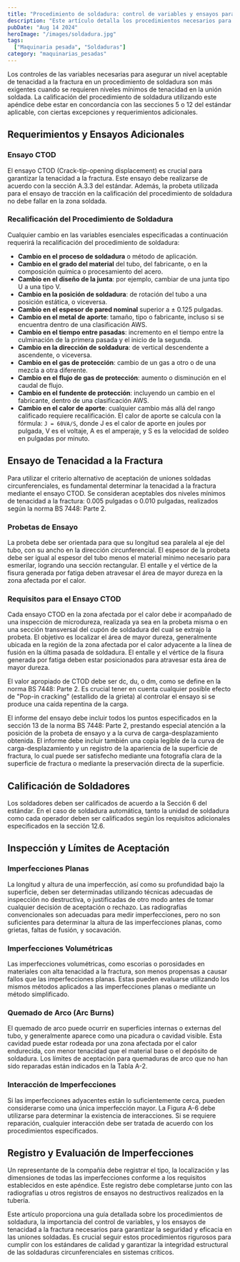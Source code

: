 ```yaml
---
title: "Procedimiento de soldadura: control de variables y ensayos para la tenacidad a la fractura"
description: "Este artículo detalla los procedimientos necesarios para garantizar un nivel aceptable de tenacidad a la fractura en uniones soldadas, incluyendo los ensayos CTOD y los criterios de aceptación basados en análisis rigurosos."
pubDate: "Aug 14 2024"
heroImage: "/images/soldadura.jpg"
tags:
  ["Maquinaria pesada", "Soldaduras"]
category: "maquinarias_pesadas"
---
```

Los controles de las variables necesarias para asegurar un nivel aceptable de tenacidad a la fractura en un procedimiento de soldadura son más exigentes cuando se requieren niveles mínimos de tenacidad en la unión soldada. La calificación del procedimiento de soldadura utilizando este apéndice debe estar en concordancia con las secciones 5 o 12 del estándar aplicable, con ciertas excepciones y requerimientos adicionales.

## Requerimientos y Ensayos Adicionales

### Ensayo CTOD

El ensayo CTOD (Crack-tip-opening displacement) es crucial para garantizar la tenacidad a la fractura. Este ensayo debe realizarse de acuerdo con la sección A.3.3 del estándar. Además, la probeta utilizada para el ensayo de tracción en la calificación del procedimiento de soldadura no debe fallar en la zona soldada.

### Recalificación del Procedimiento de Soldadura

Cualquier cambio en las variables esenciales especificadas a continuación requerirá la recalificación del procedimiento de soldadura:

- **Cambio en el proceso de soldadura** o método de aplicación.
- **Cambio en el grado del material** del tubo, del fabricante, o en la composición química o procesamiento del acero.
- **Cambio en el diseño de la junta**: por ejemplo, cambiar de una junta tipo U a una tipo V.
- **Cambio en la posición de soldadura**: de rotación del tubo a una posición estática, o viceversa.
- **Cambio en el espesor de pared nominal** superior a ± 0.125 pulgadas.
- **Cambio en el metal de aporte**: tamaño, tipo o fabricante, incluso si se encuentra dentro de una clasificación AWS.
- **Cambio en el tiempo entre pasadas**: incremento en el tiempo entre la culminación de la primera pasada y el inicio de la segunda.
- **Cambio en la dirección de soldadura**: de vertical descendente a ascendente, o viceversa.
- **Cambio en el gas de protección**: cambio de un gas a otro o de una mezcla a otra diferente.
- **Cambio en el flujo de gas de protección**: aumento o disminución en el caudal de flujo.
- **Cambio en el fundente de protección**: incluyendo un cambio en el fabricante, dentro de una clasificación AWS.
- **Cambio en el calor de aporte**: cualquier cambio más allá del rango calificado requiere recalificación. El calor de aporte se calcula con la fórmula: `J = 60VA/S`, donde J es el calor de aporte en joules por pulgada, V es el voltaje, A es el amperaje, y S es la velocidad de soldeo en pulgadas por minuto.

## Ensayo de Tenacidad a la Fractura

Para utilizar el criterio alternativo de aceptación de uniones soldadas circunferenciales, es fundamental determinar la tenacidad a la fractura mediante el ensayo CTOD. Se consideran aceptables dos niveles mínimos de tenacidad a la fractura: 0.005 pulgadas o 0.010 pulgadas, realizados según la norma BS 7448: Parte 2.

### Probetas de Ensayo

La probeta debe ser orientada para que su longitud sea paralela al eje del tubo, con su ancho en la dirección circunferencial. El espesor de la probeta debe ser igual al espesor del tubo menos el material mínimo necesario para esmerilar, logrando una sección rectangular. El entalle y el vértice de la fisura generada por fatiga deben atravesar el área de mayor dureza en la zona afectada por el calor.

### Requisitos para el Ensayo CTOD

Cada ensayo CTOD en la zona afectada por el calor debe ir acompañado de una inspección de microdureza, realizada ya sea en la probeta misma o en una sección transversal del cupón de soldadura del cual se extrajo la probeta. El objetivo es localizar el área de mayor dureza, generalmente ubicada en la región de la zona afectada por el calor adyacente a la línea de fusión en la última pasada de soldadura. El entalle y el vértice de la fisura generada por fatiga deben estar posicionados para atravesar esta área de mayor dureza.

El valor apropiado de CTOD debe ser dc, du, o dm, como se define en la norma BS 7448: Parte 2. Es crucial tener en cuenta cualquier posible efecto de "Pop-in cracking" (estallido de la grieta) al controlar el ensayo si se produce una caída repentina de la carga.

El informe del ensayo debe incluir todos los puntos especificados en la sección 13 de la norma BS 7448: Parte 2, prestando especial atención a la posición de la probeta de ensayo y a la curva de carga-desplazamiento obtenida. El informe debe incluir también una copia legible de la curva de carga-desplazamiento y un registro de la apariencia de la superficie de fractura, lo cual puede ser satisfecho mediante una fotografía clara de la superficie de fractura o mediante la preservación directa de la superficie.

## Calificación de Soldadores

Los soldadores deben ser calificados de acuerdo a la Sección 6 del estándar. En el caso de soldadura automática, tanto la unidad de soldadura como cada operador deben ser calificados según los requisitos adicionales especificados en la sección 12.6.

## Inspección y Límites de Aceptación

### Imperfecciones Planas

La longitud y altura de una imperfección, así como su profundidad bajo la superficie, deben ser determinadas utilizando técnicas adecuadas de inspección no destructiva, o justificadas de otro modo antes de tomar cualquier decisión de aceptación o rechazo. Las radiografías convencionales son adecuadas para medir imperfecciones, pero no son suficientes para determinar la altura de las imperfecciones planas, como grietas, faltas de fusión, y socavación.

### Imperfecciones Volumétricas

Las imperfecciones volumétricas, como escorias o porosidades en materiales con alta tenacidad a la fractura, son menos propensas a causar fallos que las imperfecciones planas. Estas pueden evaluarse utilizando los mismos métodos aplicados a las imperfecciones planas o mediante un método simplificado.

### Quemado de Arco (Arc Burns)

El quemado de arco puede ocurrir en superficies internas o externas del tubo, y generalmente aparece como una picadura o cavidad visible. Esta cavidad puede estar rodeada por una zona afectada por el calor endurecida, con menor tenacidad que el material base o el depósito de soldadura. Los límites de aceptación para quemaduras de arco que no han sido reparadas están indicados en la Tabla A-2.

### Interacción de Imperfecciones

Si las imperfecciones adyacentes están lo suficientemente cerca, pueden considerarse como una única imperfección mayor. La Figura A-6 debe utilizarse para determinar la existencia de interacciones. Si se requiere reparación, cualquier interacción debe ser tratada de acuerdo con los procedimientos especificados.

## Registro y Evaluación de Imperfecciones

Un representante de la compañía debe registrar el tipo, la localización y las dimensiones de todas las imperfecciones conforme a los requisitos establecidos en este apéndice. Este registro debe completarse junto con las radiografías u otros registros de ensayos no destructivos realizados en la tubería.

Este artículo proporciona una guía detallada sobre los procedimientos de soldadura, la importancia del control de variables, y los ensayos de tenacidad a la fractura necesarios para garantizar la seguridad y eficacia en las uniones soldadas. Es crucial seguir estos procedimientos rigurosos para cumplir con los estándares de calidad y garantizar la integridad estructural de las soldaduras circunferenciales en sistemas críticos.